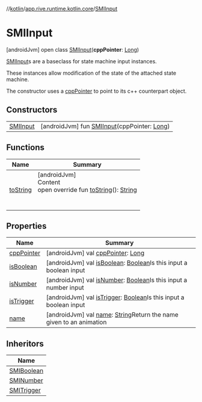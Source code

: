 //[kotlin](../../../index.md)/[app.rive.runtime.kotlin.core](../index.md)/[SMIInput](index.md)



# SMIInput  
 [androidJvm] open class [SMIInput](index.md)(**cppPointer**: [Long](https://kotlinlang.org/api/latest/jvm/stdlib/kotlin/-long/index.html))

[SMIInput](index.md)s are a baseclass for state machine input instances.



These instances allow modification of the state of the attached state machine.



The constructor uses a [cppPointer](cpp-pointer.md) to point to its c++ counterpart object.

   


## Constructors  
  
| | |
|---|---|
| <a name="app.rive.runtime.kotlin.core/SMIInput/SMIInput/#kotlin.Long/PointingToDeclaration/"></a>[SMIInput](-s-m-i-input.md)| <a name="app.rive.runtime.kotlin.core/SMIInput/SMIInput/#kotlin.Long/PointingToDeclaration/"></a> [androidJvm] fun [SMIInput](-s-m-i-input.md)(cppPointer: [Long](https://kotlinlang.org/api/latest/jvm/stdlib/kotlin/-long/index.html))   <br>|


## Functions  
  
|  Name |  Summary | 
|---|---|
| <a name="app.rive.runtime.kotlin.core/SMIInput/toString/#/PointingToDeclaration/"></a>[toString](to-string.md)| <a name="app.rive.runtime.kotlin.core/SMIInput/toString/#/PointingToDeclaration/"></a>[androidJvm]  <br>Content  <br>open override fun [toString](to-string.md)(): [String](https://kotlinlang.org/api/latest/jvm/stdlib/kotlin/-string/index.html)  <br><br><br>|


## Properties  
  
|  Name |  Summary | 
|---|---|
| <a name="app.rive.runtime.kotlin.core/SMIInput/cppPointer/#/PointingToDeclaration/"></a>[cppPointer](cpp-pointer.md)| <a name="app.rive.runtime.kotlin.core/SMIInput/cppPointer/#/PointingToDeclaration/"></a> [androidJvm] val [cppPointer](cpp-pointer.md): [Long](https://kotlinlang.org/api/latest/jvm/stdlib/kotlin/-long/index.html)   <br>|
| <a name="app.rive.runtime.kotlin.core/SMIInput/isBoolean/#/PointingToDeclaration/"></a>[isBoolean](is-boolean.md)| <a name="app.rive.runtime.kotlin.core/SMIInput/isBoolean/#/PointingToDeclaration/"></a> [androidJvm] val [isBoolean](is-boolean.md): [Boolean](https://kotlinlang.org/api/latest/jvm/stdlib/kotlin/-boolean/index.html)Is this input a boolean input   <br>|
| <a name="app.rive.runtime.kotlin.core/SMIInput/isNumber/#/PointingToDeclaration/"></a>[isNumber](is-number.md)| <a name="app.rive.runtime.kotlin.core/SMIInput/isNumber/#/PointingToDeclaration/"></a> [androidJvm] val [isNumber](is-number.md): [Boolean](https://kotlinlang.org/api/latest/jvm/stdlib/kotlin/-boolean/index.html)Is this input a number input   <br>|
| <a name="app.rive.runtime.kotlin.core/SMIInput/isTrigger/#/PointingToDeclaration/"></a>[isTrigger](is-trigger.md)| <a name="app.rive.runtime.kotlin.core/SMIInput/isTrigger/#/PointingToDeclaration/"></a> [androidJvm] val [isTrigger](is-trigger.md): [Boolean](https://kotlinlang.org/api/latest/jvm/stdlib/kotlin/-boolean/index.html)Is this input a boolean input   <br>|
| <a name="app.rive.runtime.kotlin.core/SMIInput/name/#/PointingToDeclaration/"></a>[name](name.md)| <a name="app.rive.runtime.kotlin.core/SMIInput/name/#/PointingToDeclaration/"></a> [androidJvm] val [name](name.md): [String](https://kotlinlang.org/api/latest/jvm/stdlib/kotlin/-string/index.html)Return the name given to an animation   <br>|


## Inheritors  
  
|  Name | 
|---|
| <a name="app.rive.runtime.kotlin.core/SMIBoolean///PointingToDeclaration/"></a>[SMIBoolean](../-s-m-i-boolean/index.md)|
| <a name="app.rive.runtime.kotlin.core/SMINumber///PointingToDeclaration/"></a>[SMINumber](../-s-m-i-number/index.md)|
| <a name="app.rive.runtime.kotlin.core/SMITrigger///PointingToDeclaration/"></a>[SMITrigger](../-s-m-i-trigger/index.md)|

